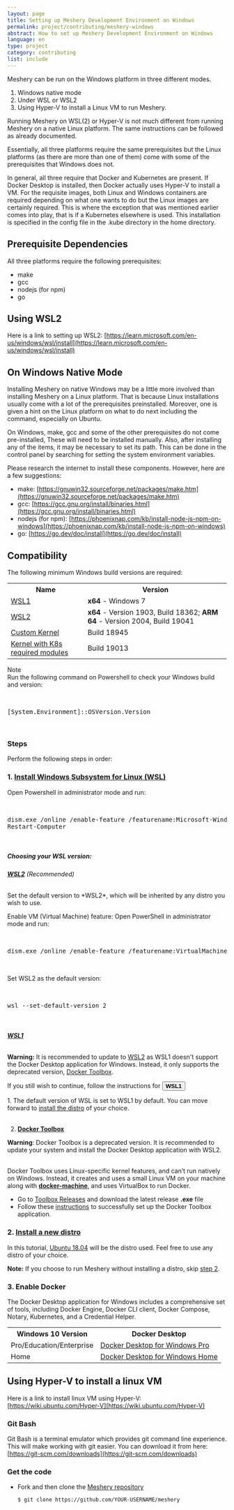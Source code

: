```yaml
---
layout: page
title: Setting up Meshery Development Environment on Windows
permalink: project/contributing/meshery-windows
abstract: How to set up Meshery Development Environment on Windows
language: en
type: project
category: contributing
list: include
--- 
```


Meshery can be run on the Windows platform in three different modes.
1. Windows native mode
2. Under WSL or WSL2
3. Using Hyper-V to install a Linux VM to run Meshery.

Running Meshery on WSL(2) or Hyper-V is not much different from running Meshery on a native Linux platform. The same instructions can be followed as already documented.

Essentially, all three platforms require the same prerequisites but the Linux platforms (as there are more than one of them) come with some of the prerequisites that Windows does not.

In general, all three require that Docker and Kubernetes are present. If Docker Desktop is installed, then Docker actually uses Hyper-V to install a VM. For the requisite images, both Linux and Windows containers are required depending on what one wants to do but the Linux images are certainly required. This is where the exception that was mentioned earlier comes into play, that is if a Kubernetes elsewhere is used. This installation is specified in the config file in the .kube directory in the home directory.

## Prerequisite Dependencies

All three platforms require the following prerequisites:

- make
- gcc
- nodejs (for npm)
- go

## Using WSL2

Here is a link to setting up WSL2: [https://learn.microsoft.com/en-us/windows/wsl/install](https://learn.microsoft.com/en-us/windows/wsl/install)

## On Windows Native Mode

Installing Meshery on native Windows may be a little more involved than installing Meshery on a Linux platform. That is because Linux installations usually come with a lot of the prerequisites preinstalled. Moreover, one is given a hint on the Linux platform on what to do next including the command, especially on Ubuntu.

On Windows, make, gcc and some of the other prerequisites do not come pre-installed, These will need to be installed manually. Also, after installing any of the items, it may be necessary to set its path. This can be done in the control panel by searching for setting the system environment variables.

Please research the internet to install these components. However, here are a few suggestions:

- make: [https://gnuwin32.sourceforge.net/packages/make.htm](https://gnuwin32.sourceforge.net/packages/make.htm)
- gcc: [https://gcc.gnu.org/install/binaries.html](https://gcc.gnu.org/install/binaries.html)
- nodejs (for npm): [https://phoenixnap.com/kb/install-node-js-npm-on-windows](https://phoenixnap.com/kb/install-node-js-npm-on-windows)
- go: [https://go.dev/doc/install](https://go.dev/doc/install)


## Compatibility

The following minimum Windows build versions are required:
<table id="compatibility-table">
  <tr>
    <th id="model">Name</th>
    <th id="model">Version</th> 
  </tr>
  <tr>
    <td><a href="#wsl1">WSL1</a></td>
    <td><b>x64</b> - Windows 7 </td>
  </tr>
  <tr>
    <td><a href="#wsl2">WSL2</a></td>
    <td><b>x64</b> - Version 1903, Build 18362; <b>ARM 64</b> - Version 2004, Build 19041</td>
  </tr>
  <tr>
    <td><a href="https://docs.microsoft.com/en-us/windows/wsl/release-notes#build-18945">Custom Kernel</a></td>
    <td>Build 18945</td>
  </tr>
  <tr>
    <td><a href="https://docs.microsoft.com/en-us/windows/wsl/release-notes#build-19013">Kernel with K8s required modules</a></td>
    <td>Build 19013</td>
  </tr>
</table>

Note
<br />Run the following command on Powershell to check your Windows build and version:
 <pre class="codeblock-pre"><div class="codeblock">
 <div class="clipboardjs">[System.Environment]::OSVersion.Version</div></div>
 </pre>
### Steps
Perform the following steps in order:

### 1. <a name="step1" href="https://docs.microsoft.com/en-us/windows/wsl/install-win10"><b>Install Windows Subsystem for Linux (WSL)</b></a> 

Open Powershell in administrator mode and run:

 <pre class="codeblock-pre"><div class="codeblock">
 <div class="clipboardjs">dism.exe /online /enable-feature /featurename:Microsoft-Windows-Subsystem-Linux /all /norestart
Restart-Computer</div></div>
 </pre>

##### Choosing your WSL version:

<h6><b><a href="https://docs.microsoft.com/en-us/windows/wsl/release-notes#build-18917" name="wsl2">WSL2</a></b> (Recommended)</h6>
Set the default version to *WSL2*, which will be inherited by any distro you wish to use.

Enable VM (Virtual Machine) feature:
Open PowerShell in administrator mode and run:

 <pre class="codeblock-pre"><div class="codeblock">
 <div class="clipboardjs">dism.exe /online /enable-feature /featurename:VirtualMachinePlatform /all /norestart</div></div>
 </pre>

Set WSL2 as the default version:

 <pre class="codeblock-pre"><div class="codeblock">
 <div class="clipboardjs">wsl --set-default-version 2</div></div>
 </pre>

<h6><b><a href="https://docs.microsoft.com/en-us/windows/wsl/install-win10" name="wsl1"> WSL1 </a></b></h6>

<b>Warning:</b>
It is recommended to update to <a href="#wsl2">WSL2</a> as WSL1 doesn't support the Docker Desktop application for Windows. Instead, it only supports the deprecated version, [Docker Toolbox](https://docs.docker.com/toolbox/toolbox_install_windows/). 

If you still wish to continue, follow the instructions for <button class="toggle-button" onclick="HideToggleFunction()"><b>WSL1</b></button>

<div id="hiddendiv">
<p>
1. The default version of WSL is set to WSL1 by default. You can move forward to <a href="https://docs.microsoft.com/en-us/windows/wsl/install-win10#install-your-linux-distribution-of-choice">install the distro</a> of your choice. <br /><br />

2. <b><a href="https://docs.docker.com/toolbox/toolbox_install_windows/">Docker Toolbox</a></b> <br />

<b>Warning</b>: Docker Toolbox is a deprecated version. It is recommended to update your system and install the Docker Desktop application with WSL2. <br/><br />

Docker Toolbox uses Linux-specific kernel features, and can’t run natively on Windows. Instead, it creates and uses a small Linux VM on your machine along with <a href="https://docs.docker.com/machine/overview/"><b>docker-machine</b></a>, and uses VirtualBox to run Docker. <br />
    <ul>
       <li>  Go to <a href="https://github.com/docker/toolbox/releases">Toolbox Releases</a> and download the latest release <b>.exe</b> file </li>
       <li> Follow these <a href="https://docs.docker.com/toolbox/toolbox_install_windows/#step-2-install-docker-toolbox">instructions</a> to successfully set up the Docker Toolbox application. </li>
    </ul>

</p>
</div>


### 2. <b>[Install a new distro](https://docs.microsoft.com/en-us/windows/wsl/install-win10#install-your-linux-distribution-of-choice)</b>
In this tutorial, [Ubuntu 18.04](https://www.microsoft.com/en-us/p/ubuntu-1804-lts/9n9tngvndl3q?activetab=pivot:overviewtab) will be the distro used. Feel free to use any distro of your choice.

<strong>Note:</strong> If you choose to run Meshery without installing a distro, skip [step 2](#2-install-a-new-distro).

### 3. <b>Enable Docker</b>

The Docker Desktop application for Windows includes a comprehensive set of tools, including Docker Engine, Docker CLI client, Docker Compose, Notary, Kubernetes, and a Credential Helper.

<table id="compatibility-table">
  <tr>
    <th id="model">Windows 10 Version</th>
    <th id="model">Docker Desktop</th> 
  </tr>
  <tr>
    <td>Pro/Education/Enterprise</td>
    <td><a href="https://docs.docker.com/docker-for-windows/install/">Docker Desktop for Windows Pro</a></td>
  </tr>
  <tr>
    <td>Home</td>
    <td><a href="https://docs.docker.com/docker-for-windows/install-windows-home/">Docker Desktop for Windows Home</a></td>
  </tr>
</table>





## Using Hyper-V to install a linux VM

Here is a link to install linux VM using Hyper-V: [https://wiki.ubuntu.com/Hyper-V](https://wiki.ubuntu.com/Hyper-V)

### Git Bash  
Git Bash is a terminal emulator which provides git command line experience. This will make working with git easier. You can download it from here: [https://git-scm.com/downloads](https://git-scm.com/downloads)

### Get the code

- Fork and then clone the [Meshery repository](https://github.com/meshery/meshery)
  ```bash
  $ git clone https://github.com/YOUR-USERNAME/meshery
  ```
